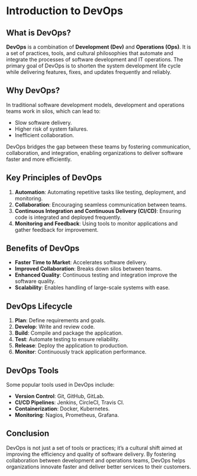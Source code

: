 # Introduction to DevOps

## What is DevOps?

**DevOps** is a combination of **Development (Dev)** and **Operations (Ops)**. It is a set of practices, tools, and cultural philosophies that automate and integrate the processes of software development and IT operations. The primary goal of DevOps is to shorten the system development life cycle while delivering features, fixes, and updates frequently and reliably.

## Why DevOps?

In traditional software development models, development and operations teams work in silos, which can lead to:

- Slow software delivery.
- Higher risk of system failures.
- Inefficient collaboration.

DevOps bridges the gap between these teams by fostering communication, collaboration, and integration, enabling organizations to deliver software faster and more efficiently.

## Key Principles of DevOps

1. **Automation**: Automating repetitive tasks like testing, deployment, and monitoring.
2. **Collaboration**: Encouraging seamless communication between teams.
3. **Continuous Integration and Continuous Delivery (CI/CD)**: Ensuring code is integrated and deployed frequently.
4. **Monitoring and Feedback**: Using tools to monitor applications and gather feedback for improvement.

## Benefits of DevOps

- **Faster Time to Market**: Accelerates software delivery.
- **Improved Collaboration**: Breaks down silos between teams.
- **Enhanced Quality**: Continuous testing and integration improve the software quality.
- **Scalability**: Enables handling of large-scale systems with ease.

## DevOps Lifecycle

1. **Plan**: Define requirements and goals.
2. **Develop**: Write and review code.
3. **Build**: Compile and package the application.
4. **Test**: Automate testing to ensure reliability.
5. **Release**: Deploy the application to production.
6. **Monitor**: Continuously track application performance.

## DevOps Tools

Some popular tools used in DevOps include:

- **Version Control**: Git, GitHub, GitLab.
- **CI/CD Pipelines**: Jenkins, CircleCI, Travis CI.
- **Containerization**: Docker, Kubernetes.
- **Monitoring**: Nagios, Prometheus, Grafana.

## Conclusion

DevOps is not just a set of tools or practices; it’s a cultural shift aimed at improving the efficiency and quality of software delivery. By fostering collaboration between development and operations teams, DevOps helps organizations innovate faster and deliver better services to their customers.
